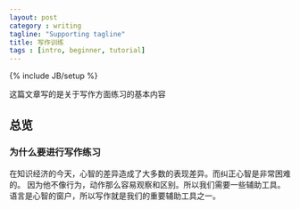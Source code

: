 ```yaml
---
layout: post
category : writing
tagline: "Supporting tagline"
title: 写作训练
tags : [intro, beginner, tutorial]
---
```

{% include JB/setup %}

这篇文章写的是关于写作方面练习的基本内容

## 总览

### 为什么要进行写作练习

在知识经济的今天，心智的差异造成了大多数的表现差异。而纠正心智是非常困难的。
因为他不像行为，动作那么容易观察和区别。所以我们需要一些辅助工具。
语言是心智的窗户，所以写作就是我们的重要辅助工具之一。


